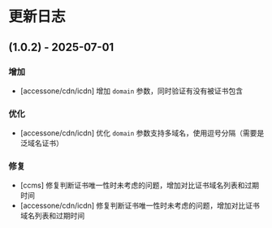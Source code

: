 # 更新日志 
## (1.0.2) - 2025-07-01
### 增加
* [accessone/cdn/icdn] 增加 `domain` 参数，同时验证有没有被证书包含
### 优化
* [accessone/cdn/icdn] 优化 `domain` 参数支持多域名，使用逗号分隔（需要是泛域名证书）
### 修复 
* [ccms] 修复判断证书唯一性时未考虑的问题，增加对比证书域名列表和过期时间
* [accessone/cdn/icdn] 修复判断证书唯一性时未考虑的问题，增加对比证书域名列表和过期时间
